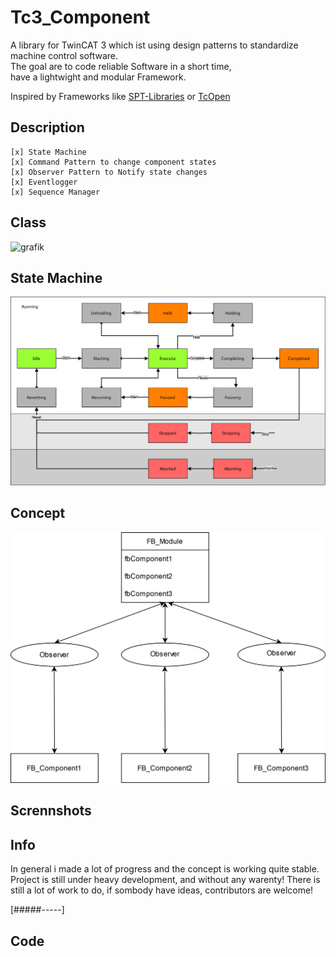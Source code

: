 # Tc3_Component
A library for TwinCAT 3 which ist using design patterns to standardize machine control software.\
The goal are to code reliable Software in a short time,\
have a lightwight and modular Framework.

Inspired by Frameworks like [SPT-Libraries](https://github.com/Beckhoff-USA-Community/SPT-Libraries) or [TcOpen](https://docs.tcopengroup.org/)

## Description
    [x] State Machine
    [x] Command Pattern to change component states
    [x] Observer Pattern to Notify state changes
    [x] Eventlogger
    [x] Sequence Manager

## Class
![grafik](https://github.com/PeterZerlauth/Tc3_Component/assets/48495545/b70fa6e0-34f0-4d77-880c-6417ceb6093c)


## State Machine
![State Machine](docs/StateModel.svg)


## Concept
![Concept](docs/Concept.drawio.svg)

## Scrennshots

## Info
In general i made a lot of progress and the concept is working quite stable.
Project is still under heavy development, and without any warenty!
There is still a lot of work to do, if sombody have ideas, contributors are welcome!

[#####-----]

## Code 
